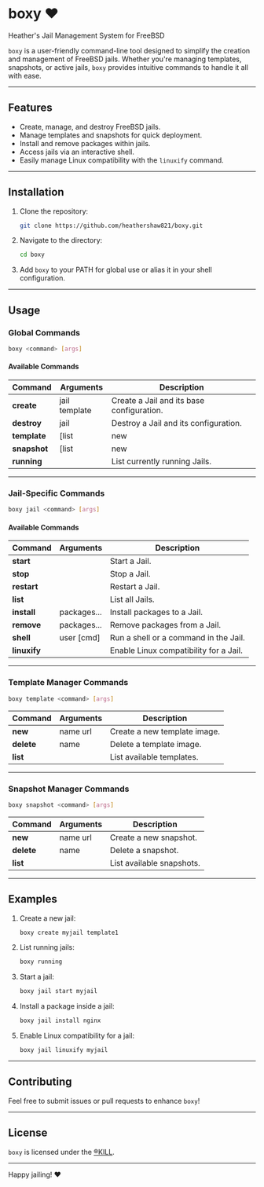 # boxy ❤️ 

Heather's Jail Management System for FreeBSD  

`boxy` is a user-friendly command-line tool designed to simplify the creation and management of FreeBSD jails. Whether you're managing templates, snapshots, or active jails, `boxy` provides intuitive commands to handle it all with ease.  

---

## Features  

- Create, manage, and destroy FreeBSD jails.  
- Manage templates and snapshots for quick deployment.  
- Install and remove packages within jails.  
- Access jails via an interactive shell.  
- Easily manage Linux compatibility with the `linuxify` command.  

---

## Installation  

1. Clone the repository:  
   ```bash
   git clone https://github.com/heathershaw821/boxy.git
   ```  

2. Navigate to the directory:  
   ```bash
   cd boxy
   ```  

3. Add `boxy` to your PATH for global use or alias it in your shell configuration.  

---

## Usage  

### Global Commands  

```bash
boxy <command> [args]
```  

#### Available Commands  

| Command          | Arguments          | Description                              |  
|------------------|--------------------|------------------------------------------|  
| **create**       | jail template      | Create a Jail and its base configuration.|  
| **destroy**      | jail               | Destroy a Jail and its configuration.    |  
| **template**     | [list|new|delete]  | Template manager.                        |  
| **snapshot**     | [list|new|delete]  | Snapshot manager.                        |  
| **running**      |                    | List currently running Jails.            |  

---

### Jail-Specific Commands  

```bash
boxy jail <command> [args]
```  

#### Available Commands  

| Command          | Arguments          | Description                              |  
|------------------|--------------------|------------------------------------------|  
| **start**        |                    | Start a Jail.                            |  
| **stop**         |                    | Stop a Jail.                             |  
| **restart**      |                    | Restart a Jail.                          |  
| **list**         |                    | List all Jails.                          |  
| **install**      | packages...        | Install packages to a Jail.              |  
| **remove**       | packages...        | Remove packages from a Jail.             |  
| **shell**        | user [cmd]         | Run a shell or a command in the Jail.    |  
| **linuxify**     |                    | Enable Linux compatibility for a Jail.   |  

---

### Template Manager Commands  

```bash
boxy template <command> [args]
```  

| Command          | Arguments   | Description                              |  
|------------------|-------------|------------------------------------------|  
| **new**          | name url    | Create a new template image.             |  
| **delete**       | name        | Delete a template image.                 |  
| **list**         |             | List available templates.                |  

---

### Snapshot Manager Commands  

```bash
boxy snapshot <command> [args]
```  

| Command          | Arguments   | Description                              |  
|------------------|-------------|------------------------------------------|  
| **new**          | name url    | Create a new snapshot.                   |  
| **delete**       | name        | Delete a snapshot.                       |  
| **list**         |             | List available snapshots.                |  

---

## Examples  

1. Create a new jail:  
   ```bash
   boxy create myjail template1
   ```  

2. List running jails:  
   ```bash
   boxy running
   ```  

3. Start a jail:  
   ```bash
   boxy jail start myjail
   ```  

4. Install a package inside a jail:  
   ```bash
   boxy jail install nginx
   ```  

5. Enable Linux compatibility for a jail:  
   ```bash
   boxy jail linuxify myjail
   ```  

---

## Contributing  

Feel free to submit issues or pull requests to enhance `boxy`!  

---

## License  

`boxy` is licensed under the [®KILL](LICENSE.md).  

---

Happy jailing! ❤️
